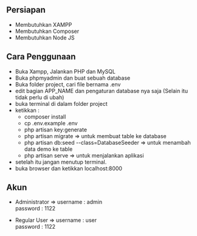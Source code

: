 ## Persiapan
- Membutuhkan XAMPP
- Membutuhkan Composer
- Membutuhkan Node JS

## Cara Penggunaan

-   Buka Xampp, Jalankan PHP dan MySQL
-   Buka phpmyadmin dan buat sebuah database
-   Buka folder project, cari file bernama .env
-   edit bagian APP_NAME dan pengaturan database nya saja (Selain itu tidak perlu di ubah)
-   buka terminal di dalam folder project
-   ketikkan :
    -   composer install
    -   cp .env.example .env
    -   php artisan key:generate
    -   php artisan migrate => untuk membuat table ke database
    -   php artisan db:seed --class=DatabaseSeeder => untuk menambah data demo ke table
    -   php artisan serve => untuk menjalankan aplikasi
-   setelah itu jangan menutup terminal.
-   buka browser dan ketikkan localhost:8000

## Akun

-   Administrator =>
    username : admin  
    password : 1122

-   Regular User =>
    username : user  
    password : 1122
